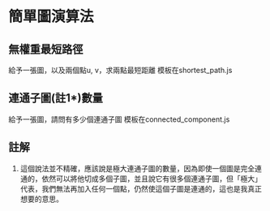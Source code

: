 # 簡單圖演算法

## 無權重最短路徑

給予一張圖，以及兩個點u, v，求兩點最短距離
模板在shortest_path.js

## 連通子圖(註1*)數量

給予一張圖，請問有多少個連通子圖
模板在connected_component.js


## 註解
1. 這個說法並不精確，應該說是極大連通子圖的數量，因為即使一個圖是完全連通的，依然可以將他切成多個子圖，並且說它有很多個連通子圖，但「極大」代表，我們無法再加入任何一個點，仍然使這個子圖是連通的，這也是我真正想要的意思。
